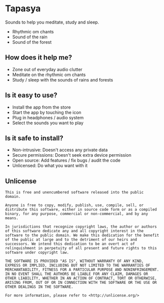 # Tapasya

Sounds to help you meditate, study and sleep.

* Rhythmic om chants
* Sound of the rain
* Sound of the forest

## How does it help me?

* Zone out of everyday audio clutter
* Meditate on the rhythmic om chants
* Study / sleep with the sounds of rains and forests

## Is it easy to use?

* Install the app from the store
* Start the app by touching the icon
* Plug in headphones / audio system
* Select the sounds you want to play

## Is it safe to install?

* Non-intrusive: Doesn't access any private data
* Secure permissions: Doesn't seek extra device permission
* Open source: Add features / fix bugs / audit the code
* Unlicensed: Do what you want with it

## Unlicense

    This is free and unencumbered software released into the public domain.

    Anyone is free to copy, modify, publish, use, compile, sell, or
    distribute this software, either in source code form or as a compiled
    binary, for any purpose, commercial or non-commercial, and by any
    means.

    In jurisdictions that recognize copyright laws, the author or authors
    of this software dedicate any and all copyright interest in the
    software to the public domain. We make this dedication for the benefit
    of the public at large and to the detriment of our heirs and
    successors. We intend this dedication to be an overt act of
    relinquishment in perpetuity of all present and future rights to this
    software under copyright law.

    THE SOFTWARE IS PROVIDED "AS IS", WITHOUT WARRANTY OF ANY KIND,
    EXPRESS OR IMPLIED, INCLUDING BUT NOT LIMITED TO THE WARRANTIES OF
    MERCHANTABILITY, FITNESS FOR A PARTICULAR PURPOSE AND NONINFRINGEMENT.
    IN NO EVENT SHALL THE AUTHORS BE LIABLE FOR ANY CLAIM, DAMAGES OR
    OTHER LIABILITY, WHETHER IN AN ACTION OF CONTRACT, TORT OR OTHERWISE,
    ARISING FROM, OUT OF OR IN CONNECTION WITH THE SOFTWARE OR THE USE OR
    OTHER DEALINGS IN THE SOFTWARE.

    For more information, please refer to <http://unlicense.org/>

